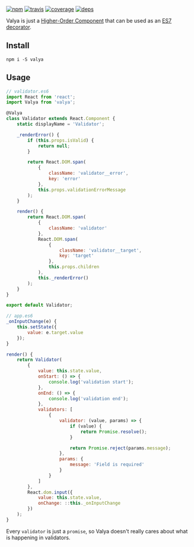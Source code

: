 [![npm](https://img.shields.io/npm/v/valya.svg?style=flat-square)](https://www.npmjs.com/package/valya)
[![travis](http://img.shields.io/travis/deepsweet/valya.svg?style=flat-square)](https://travis-ci.org/deepsweet/valya)
[![coverage](http://img.shields.io/coveralls/deepsweet/valya/master.svg?style=flat-square)](https://coveralls.io/r/deepsweet/valya)
[![deps](http://img.shields.io/david/deepsweet/valya.svg?style=flat-square)](https://david-dm.org/deepsweet/valya)

Valya is just a [Higher-Order Component](https://medium.com/@dan_abramov/mixins-are-dead-long-live-higher-order-components-94a0d2f9e750) that can be used as an [ES7 decorator](https://github.com/wycats/javascript-decorators).

## Install

```
npm i -S valya
```

## Usage

```js
// validator.es6
import React from 'react';
import Valya from 'valya';

@Valya
class Validator extends React.Component {
    static displayName = 'Validator';

    _renderError() {
        if (this.props.isValid) {
            return null;
        }

        return React.DOM.span(
            {
                className: 'validator__error',
                key: 'error'
            },
            this.props.validationErrorMessage
        );
    }

    render() {
        return React.DOM.span(
            {
                className: 'validator'
            },
            React.DOM.span(
                {
                    className: 'validator__target',
                    key: 'target'
                },
                this.props.children
            ),
            this._renderError()
        );
    }
}

export default Validator;
```

```js
// app.es6
_onInputChange(e) {
    this.setState({
        value: e.target.value
    });
}

render() {
    return Validator(
        {
            value: this.state.value,
            onStart: () => {
                console.log('validation start');
            },
            onEnd: () => {
                console.log('validation end');
            },
            validators: [
                {
                    validator: (value, params) => {
                        if (value) {
                            return Promise.resolve();
                        }

                        return Promise.reject(params.message);
                    },
                    params: {
                        message: 'Field is required'
                    }
                }
            ]
        },
        React.dom.input({
            value: this.state.value,
            onChange: ::this._onInputChange
        })
    );
}
```

Every `validator` is just a `promise`, so Valya doesn't really cares about what is happening in validators.
